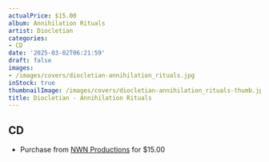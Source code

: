 ```yaml
---
actualPrice: $15.00
album: Annihilation Rituals
artist: Diocletian
categories:
- CD
date: '2025-03-02T06:21:59'
draft: false
images:
- /images/covers/diocletian-annihilation_rituals.jpg
inStock: true
thumbnailImage: /images/covers/diocletian-annihilation_rituals-thumb.jpg
title: Diocletian - Annihilation Rituals
---
```


## CD
* Purchase from [NWN Productions](http://shop.nwnprod.com/index.php?route=product/product&path=93&product_id=58684&sort=pd.name&order=ASC) for $15.00
